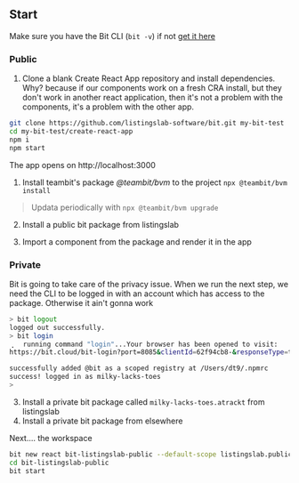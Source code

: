 ## Start

Make sure you have the Bit CLI (`bit -v`) if not [get it here](https://www.npmjs.com/package/bit-cli)

### Public 

1. Clone a blank Create React App repository and install dependencies. Why? because if our components work on a fresh CRA install, but they don't work in another react application, then it's not a problem with the components, it's a problem with the other app.

```bash
git clone https://github.com/listingslab-software/bit.git my-bit-test
cd my-bit-test/create-react-app
npm i
npm start
```
The app opens on http://localhost:3000

1. Install teambit's package _@teambit/bvm_ to the project 
`npx @teambit/bvm install` 
> Updata periodically with `npx @teambit/bvm upgrade` 

2. Install a public bit package from listingslab

3. Import a component from the package and render it in the app


### Private 

Bit is going to take care of the privacy issue. When we run the next step, we need the CLI to be logged in with an account which has access to the package. Otherwise it ain't gonna work

```bash
> bit logout
logged out successfully.
> bit login 
⢀⠀ running command "login"...Your browser has been opened to visit:
https://bit.cloud/bit-login?port=8085&clientId=62f94cb8-&responseType=token&deviceName=MacBook-Air.local&os=darwin

successfully added @bit as a scoped registry at /Users/dt9/.npmrc
success! logged in as milky-lacks-toes
> 
```

3. Install a private bit package called `milky-lacks-toes.atrackt` from listingslab
4. Install a private bit package from elsewhere

Next.... the workspace

```bash
bit new react bit-listingslab-public --default-scope listingslab.public
cd bit-listingslab-public
bit start
```
